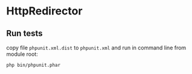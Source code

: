 # HttpRedirector

## Run tests
  copy file `phpunit.xml.dist` to `phpunit.xml` and run in command line from module root:  
  ```
  php bin/phpunit.phar
  ```